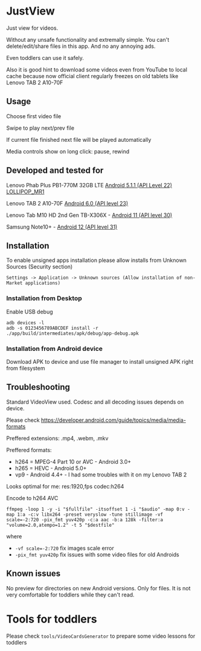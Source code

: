 # JustView

Just view for videos.

Without any unsafe functionality and extremally simple. You can't delete/edit/share files in this app. And no any annoying ads.

Even toddlers can use it safely.

Also it is good hint to download some videos even from YouTube to local cache because now official client regularly freezes on old tablets like Lenovo TAB 2 A10-70F 


## Usage

Choose first video file

Swipe to play next/prev file

If current file finished next file will be played automatically

Media controls show on long click: pause, rewind


## Developed and tested for

Lenovo Phab Plus PB1-770M 32GB LTE [Android 5.1.1 (API Level 22) LOLLIPOP_MR1](https://developer.android.com/studio/releases/platforms#5.1)

Lenovo TAB 2 A10-70F [Android 6.0 (API level 23)](https://developer.android.com/studio/releases/platforms#6.0)

Lenovo Tab M10 HD 2nd Gen TB-X306X - [Android 11 (API level 30)](https://developer.android.com/studio/releases/platforms#11)

Samsung Note10+ - [Android 12 (API level 31)](https://developer.android.com/studio/releases/platforms#12)


## Installation

To enable unsigned apps installation please allow installs from Unknown Sources (Security section)

```
Settings -> Application -> Unknown sources (Allow installation of non-Market applications)
```

### Installation from Desktop

Enable USB debug

```
adb devices -l
adb -s 0123456789ABCDEF install -r ./app/build/intermediates/apk/debug/app-debug.apk
```


### Installation from Android device

Download APK to device and use file manager to install unsigned APK right from filesystem


## Troubleshooting

Standard VideoView used. Codesc and all decoding issues depends on device.

Please check https://developer.android.com/guide/topics/media/media-formats

Preffered extensions: .mp4, .webm, .mkv

Preffered formats:
- h264 = MPEG-4 Part 10 or AVC - Android 3.0+
- h265 = HEVC - Android 5.0+
- vp9 - Android 4.4+ - I had some troubles with it on my Lenovo TAB 2

Looks optimal for me: res:1920,fps codec:h264

Encode to h264 AVC
```
ffmpeg -loop 1 -y -i "$fullfile" -itsoffset 1 -i "$audio" -map 0:v -map 1:a -c:v libx264 -preset veryslow -tune stillimage -vf scale=-2:720 -pix_fmt yuv420p -c:a aac -b:a 128k -filter:a "volume=2.0,atempo=1.2" -t 5 "$destfile"
```
where
- `-vf scale=-2:720` fix images scale error
- `-pix_fmt yuv420p` fix issues with some video files for old Androids


## Known issues

No preview for directories on new Android versions. Only for files. It is not very comfortable for toddlers while they can't read.


# Tools for toddlers

Please check `tools/VideoCardsGenerator` to prepare some video lessons for toddlers
